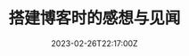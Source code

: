 ---
title: "搭建博客时的感想与见闻"
date: 2023-02-26T22:17:00Z
description: "不断折腾的心路历程"
weight: 3
cjk: true
---